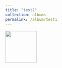 ```yaml
---
title: "test2"
collection: albums
permalink: /album/test1
---
```

<a href="124.jpg"><img src="../keli_photo/test1/124.jpg" height="100"></a>
